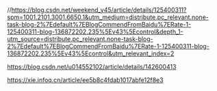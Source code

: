 //https://blog.csdn.net/weekend_y45/article/details/125400311?spm=1001.2101.3001.6650.1&utm_medium=distribute.pc_relevant.none-task-blog-2%7Edefault%7EBlogCommendFromBaidu%7ERate-1-125400311-blog-136872202.235%5Ev43%5Econtrol&depth_1-utm_source=distribute.pc_relevant.none-task-blog-2%7Edefault%7EBlogCommendFromBaidu%7ERate-1-125400311-blog-136872202.235%5Ev43%5Econtrol&utm_relevant_index=2


https://blog.csdn.net/u014552102/article/details/142600413

https://xie.infoq.cn/article/ee5b8c4fdab1017abfe12f8e3